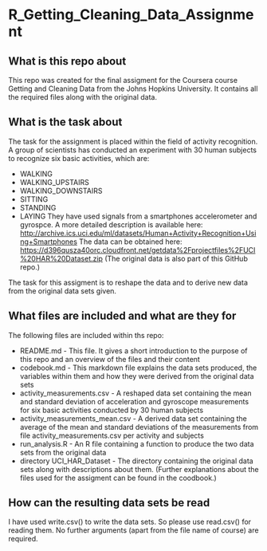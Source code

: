 # R_Getting_Cleaning_Data_Assignment
## What is this repo about
This repo was created for the final assigment for the Coursera course Getting and Cleaning Data from the Johns Hopkins University.
It contains all the required files along with the original data.

## What is the task about
The task for the assignment is placed within the field of activity recognition. A group of scientists has conducted an experiment with 30 human subjects to recognize six basic activities, which are:
* WALKING
* WALKING_UPSTAIRS
* WALKING_DOWNSTAIRS
* SITTING
* STANDING
* LAYING
They have used signals from a smartphones accelerometer and gyrospce.
A more detailed description is available here: http://archive.ics.uci.edu/ml/datasets/Human+Activity+Recognition+Using+Smartphones
The data can be obtained here: https://d396qusza40orc.cloudfront.net/getdata%2Fprojectfiles%2FUCI%20HAR%20Dataset.zip
(The original data is also part of this GitHub repo.)

The task for this assigment is to reshape the data and to derive new data from the original data sets given.

## What files are included and what are they for
The following files are included within ths repo:
* README.md - This file. It gives a short introduction to the purpose of this repo and an overview of the files and their content
* codebook.md - This markdown file explains the data sets produced, the variables within them and how they were derived from the original data sets
* activity_measurements.csv - A reshaped data set containing the mean and standard deviation of acceleration and gyroscope measurements for six basic activities conducted by 30 human subjects
* activity_measurements_mean.csv - A derived data set containing the average of the mean and standard deviations of the measurements from file activity_measurements.csv per activity and subjects
* run_analysis.R - An R file containing a function to produce the two data sets from the original data
* directory UCI_HAR_Dataset - The directory containing the original data sets along with descriptions about them. (Further explanations about the files used for the assigment can be found in the coodbook.)

## How can the resulting data sets be read
I have used write.csv() to write the data sets. So please use read.csv() for reading them. No further arguments (apart from the file name of course) are required.
